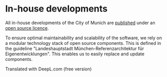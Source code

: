 <script setup>
import TagTile from "./.vitepress/components/TagTile.vue";
</script>

# In-house developments

All in-house developments of the City of Munich are [published](./publish) under an [open source licence](./licenses#own-developments).

To ensure optimal maintainability and scalability of the software, we rely on a modular technology stack of open source components.
This is defined in the guideline "Landeshauptstadt München-Referenzarchitektur für Eigenentwicklungen".
This enables us to easily replace and update components.

Translated with DeepL.com (free version)
<TagTile
:available-tags="['devstack']"
/>
